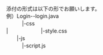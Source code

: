 添付の形式は以下の形でお願いします。  
例）Login--login.java  
          　　　|-css  
         | 　　　　　　|-style.css  
          　　|-js  
          　　　|-script.js
